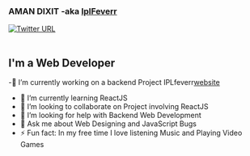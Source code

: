 ### AMAN DIXIT -aka [IplFeverr][website]

[<img alt="Twitter URL" src="https://img.shields.io/static/v1?label=aman-dixit&logo=linkedin&logoColor=white&style=flat-square">][website]
<br/>
<br/>
## I'm a Web Developer

-🔭 I’m currently working on a backend Project IPLfeverr[website]
- 🌱 I’m currently learning ReactJS
- 👯 I’m looking to collaborate on Project involving ReactJS
- 🤔 I’m looking for help with Backend Web Development
- 💬 Ask me about Web Designing and JavaScript Bugs
- ⚡ Fun fact: In my free time I love listening Music and Playing Video Games







<br />
<br />


[website]:  https://www.linkedin.com/in/aman-dixit-b371b9190/
